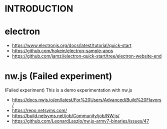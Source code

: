 INTRODUCTION
============

electron
========

* https://www.electronjs.org/docs/latest/tutorial/quick-start
* https://github.com/hokein/electron-sample-apps
* https://github.com/jamzi/electron-quick-start/tree/electron-website-end

nw.js (Failed experiment)
=========================


(Failed experiment)
This is a demo experimentation with nw.js
* https://docs.nwjs.io/en/latest/For%20Users/Advanced/Build%20Flavors/
* https://repo.netsyms.com/
* https://build.netsyms.net/job/Community/job/NW.js/
* https://github.com/LeonardLaszlo/nw.js-armv7-binaries/issues/47
